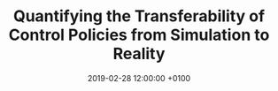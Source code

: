 ---
layout: post
title: "Quantifying the Transferability of Control Policies from Simulation to Reality"
date: 2019-02-28 12:00:00 +0100
description: On the simulation optimization bias and the optimality gap in the context of reinforcement learning # Add post description (optional)
img:  # Add image post (optional)
---
